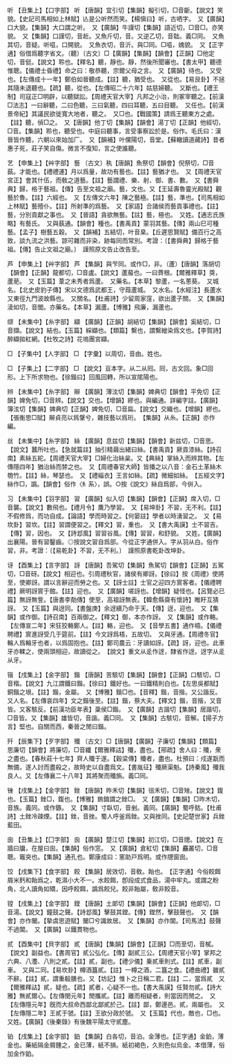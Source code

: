 <!-- { "loadSidebar": true } -->
听	【丑集上】【口字部】	听	【唐韻】宜引切【集韻】擬引切，□音齗。【說文】笑貌。【史記司馬相如上林賦】亾是公听然而笑。【楊愼曰】听，古哂字。　又【廣韻】口大貌。【集韻】大口謂之听。　又【廣韻】牛謹切【集韻】語近切，□音□。亦笑貌。　又【集韻】口謹切，音赾。又魚斤切，音。又逆乙切，音聉。義□同。　又魚其切，音疑。听嗞，口開貌。　又魚衣切，音沂。與□同。□嗞，媿貌。　又【正字通】俗借爲聽字省文。（聽）〔古文〕□【廣韻】【集韻】【韻會】【正韻】□他定切，音侹。【說文】聆也。【釋名】聽，靜也。靜，然後所聞審也。【書太甲】聽德惟聰。【儀禮士昏禮】命之曰：敬恭聽，宗爾父母之言。　又【廣韻】待也。　又受也。【左傳成十一年】鄭伯如晉聽成。【註】聽，猶受也。　又從也。【易艮卦】不拯其隨未退聽也。【疏】聽，從也。【左傳昭二十六年】姑慈婦聽。　又斷也。【禮王制】司寇正□明辟，以聽獄訟。【周禮天官大宰】凡邦之小治，則冢宰聽之。【前漢□法志】一曰辭聽，二曰色聽，三曰氣聽，四曰耳聽，五曰目聽。　又任也。【前漢景帝紀】其議民欲徙寬大地者，聽之。　又□也。【戰國策】請爲王聽東方之處。【註】聽，偵□之。　又【唐韻】他丁切【集韻】【韻會】湯丁切【正韻】他經切，□音。【集韻】聆也，聽受也。中庭曰聽事，言受事察訟於是。俗作。毛氏曰：漢晉皆作聽，六朝以來始加厂。　又【韻補】叶儻陽切，音堂。【蘇轍讀道藏詩】昔者惠子死，莊子笑自傷。微言不復知，言之使誰聽。

艺	【申集上】【艸字部】	藝	〔古文〕秇【唐韻】魚祭切【韻會】倪祭切，□音蓺。才能也。【禮禮運】月以爲量，故功有藝也。【註】藝猶才也。　又【周禮天官宮正】會其什伍，而敎之道藝。【註】藝謂禮、樂、射、御、書、數。　又【書舜典】歸，格于藝祖。【傳】告至文祖之廟。藝，文也。又【王延壽魯靈光殿賦】觀藝於魯。【註】六經也。　又【左傳文六年】陳之藝極。【註】藝，準也。【司馬相如上林賦】藝殪仆。【註】所射準的爲藝。　又【家語】合諸侯而藝貢事禮也。【註】藝，分別貢獻之事也。　又【晉語】貪欲無藝。【註】藝，極也。　又姓。【通志氏族略】有藝氏。　又與蓺通。【韻會】種也。【書禹貢】蒙羽其藝。【傳】兩山巳可種藝。【孟子】樹藝五穀。　又【韻補】五結切，叶音臬。【丘遲思賢賦】備百行之高致，談九流之洪藝。諒可雜而非染，跡每同而常別。考證：〔【書舜典】歸格于藝祖。【傳】告止文祖之廟。〕　謹照原文告止改告至。 

芦	【申集上】【艸字部】	芦	【集韻】與芐同。或作□，非。（蘆）【唐韻】落胡切【韻會】【正韻】龍都切，□音盧。【說文】蘆菔也。一曰薺根。【爾雅釋草】葖，蘆萉。　又【玉篇】葦之未秀者爲蘆。　又藥名。【本草】黎蘆，一名蔥葵。　又城名。【北史皮豹子傳】宋以文德爲武都王，守葭蘆城。　又水名。【水經注】長蘆水又東徑九門波故縣也。　又關名。【杜甫詩】少留周家窪，欲出蘆子關。　又【集韻】淩如切，音閭。亦藥名。【本草】漏蘆。【博雅】飛廉，漏蘆也。

缬	【未集中】【糸字部】	纈	【廣韻】【正韻】胡結切【集韻】【韻會】奚結切，□音擷。【說文】結也。【玉篇】綵纈也。【類篇】繫也，謂繫繒染爲文也。【李賀詩】醉纈拋紅網。【杜牧之詩】花塢團宮纈。

□	【子集中】【人字部】	□	【字彙】以周切，音由。姓也。

□	【子集上】【二字部】	□	【說文】亘本字。从二从囘。囘，古文回。象□回形。上下所求物也。【徐鍇曰】回風回轉，所以宣隂陽也。

辫	【未集中】【糸字部】	辮	【廣韻】薄泫切【集韻】婢典切【韻會】平免切【正韻】婢免切，□音辨。【說文】交也。【增韻】繆也。與編通。詳編字註。【廣韻】簿泫切【集韻】婢典切【正韻】婢免切，□音扁。【說文】交織也。【增韻】繆也。【張衡思□賦】辮貞亮以爲鞶兮，雜技藝以爲珩。　【集韻】从糸。【正韻】亦作編。

丝	【未集中】【糸字部】	絲	【廣韻】息兹切【集韻】【韻會】新兹切，□音思。【說文】蠶所吐也。【急就篇註】抽引精繭出緒曰絲。【書禹貢】厥貢漆絲。【詩召南】素絲五紽。【周禮天官大宰】□婦化治絲枲。又【典絲】掌絲入而辨其物。【左傳隱四年】猶治絲而棼之也。　又【周禮春官大師】皆播之以八音：金石土革絲木匏竹。【註】絲，琴瑟也。　又【禮緇衣】王言如絲。【疏】微細如絲。　【五經文字】絲作□，譌。【韻會】俗作〈糹系〉，誤。○按《說文》絲自爲部，今倂入。

习	【未集中】【羽字部】	習	【廣韻】似入切【集韻】【韻會】【正韻】席入切，□音襲。【說文】數飛也。【禮月令】鷹乃學習。　又【易坤卦】不習，无不利。【註】不假修爲，而功自成。【論語】學而時習之。【何晏註】學者以時湧習之。　又【易坎卦】習坎。【註】習謂便習之。【釋文】習，重也。　又【書大禹謨】士不習吉。【傳】習，因也。　又【詩邶風】習習谷風。【傳】習習，和舒貌。　又姓。【廣韻】出襄陽。晉有習鑿齒。◎按說文習自爲部。今從正字通併入。字从羽从白。俗作習，非。考證：〔【易乾卦】不習，无不利。〕　謹照原書乾卦改坤卦。 

讶	【酉集上】【言字部】	訝	【唐韻】吾駕切【集韻】魚駕切【韻會】【正韻】五駕切，□音砑。【說文】相迎也。引周禮秋官，諸侯有卿訝。【徐曰】按《周禮》使將至，使卿訝。謂以言辭迎而勞之也。又【訝士註】士官之迎四方賔客者。【儀禮聘禮】厥明訝賔于館。【註】迎也。　又【廣韻】嗟訝也。【增韻】疑怪也。【呂覽必已篇】無訝無訾。【唐書李勣傳】使至，高祖訝無表。【韓愈縣齋有懷詩】睢盱互猜訝。　又【玉篇】與迓同。【書盤庚】余迓續乃命于天。【傳】迓，迎也。　又【集韻】或作御。【詩召南】百兩御之。【釋文】御，本亦作訝。　又【集韻】或作輅。【左傳宣二年】宋狂狡輅鄭人。【註】輅，迎也。　又【音學五書】通作梧。【儀禮聘禮】賔進訝受几于筵前。【註】今文訝爲梧，五故切。　又與牙通。【周禮冬官】輪人爲輪牙也者，以爲固抱也。【註】鄭司農云：牙讀如訝。【疏】訝，迎也。此車牙亦輮之，使兩頭相迎，故讀從之。　【說文】重文从辵作迓，隸省作迓。迓字从辵从牙。

锴	【戌集上】【金字部】	鍇	【唐韻】苦駭切【集韻】【韻會】【正韻】口駭切，□音楷。【說文】九江謂鐵曰鍇。【徐曰】鐵好也。一曰鐵精則白也。【左思吳都賦】銅鍇之垠。【註】鍇，金屬。　又【博雅】鍇□也。【音釋】鍇，音揩。又公諧反。　又人名。【左傳哀四年】文之鍇後至。【註】鍇，蔡大夫。【釋文】鍇，音揩，又音皆。又客駭反。【前漢功臣年表】稾侯□鍇。　又【廣韻】古諧切【集韻】居諧切，□音皆。又【集韻】雄皆切，音諧。義□同。　又【集韻】古駭切，音解。【揚子方言】堅也。自關而西，秦晉之閒曰鍇。

歼	【辰集下】【歹字部】	殲	〔古文〕□【唐韻】【廣韻】子廉切【集韻】【類篇】思廉切【韻會】將廉切，□音纖【爾雅釋詁】殲，盡也。【郉疏】舍人曰：殲，衆之盡也。【春秋莊十七年】齊人殲于遂。【穀梁傳】殲者，盡也。杜預曰：戍遂翫而無備，遂人討而盡殺之，故時史以自盡爲文。【書胤征】殲厥渠魁。【詩秦風】殲我良人。又【左傳襄二十八年】其將聚而殲旃。義□同。

锉	【戌集上】【金字部】	銼	【唐韻】昨禾切【集韻】徂禾切，□音矬。【說文】鍑也。【玉篇】銼□，鍑也。【博雅】鎢錥謂之銼□。　又【廣韻】【集韻】□昨木切，音族。義同。或作鏃。　又【集韻】寸臥切，音剉。義同。【廣韻】蜀呼鈷。【杜甫詩】土銼冷疎煙。【註】銼，音挫。蜀人呼釜爲銼。又與挫同。【史記楚世家】兵銼藍田。

囱	【丑集上】【囗字部】	囪	【廣韻】楚江切【集韻】初江切，□音牕。【說文】在牆曰牖，在屋曰囪。【集韻】俗作窓。　又【廣韻】倉紅切【集韻】麤叢切，□音聰。竈突也。【集韻】通孔也。鄭康成曰：窻助戸爲明。或作牕窗囱。

饺	【戌集下】【食字部】	餃	【集韻】居效切，音敎。飴也。　【正字通】今俗餃餌屑米麫和飴爲之，乾濕小大不一。水餃餌，卽段成式食品，湯中牢丸。或謂之粉角，北人讀角如矯，因呼餃餌，譌爲餃兒。餃非飴屬，敎非餃音。

镗	【戌集上】【金字部】	鏜	【唐韻】土郞切【集韻】【韻會】【正韻】他郞切，□音湯。【說文】鐘鼓之聲。【詩邶風】擊鼓其鏜。【傳】鏜然，擊鼓聲也。　又【韻會】亦作闣。【摯虞思遊賦】闣□兮識故居。　又【集韻】亦作閶。【司馬法】鼓聲不過閶。　又【廣韻】以鐵貫物也。

贰	【酉集中】【貝字部】	貳	【唐韻】【集韻】【韻會】【正韻】□而至切，音樲。【說文】副益也。【書周官】貳公弘化。【傳】副貳三公。【周禮天官小宰】掌邦之六典、八灋、八則之貳。【註】貳，副也。【禮少儀】乗貳車則式。【註】貳車，副車。　又與二同。【易坎卦】樽酒簋貳。【註】一樽之酒，二簋之食。【禮曲禮】雖貳不辭。【註】貳，謂重殽膳也。又【坊記】惟卜之日稱二君。【註】二，當爲貳　又【爾雅釋詁】貳，疑也。【疏】貳者，心疑不一也。【書大禹謨】任賢勿貳。【詩大雅】無貳爾心。【左傳閔元年】閒攜貳。【註】離而相疑者，則當因而閒之。　又【左傳隱元年】旣而大叔命西鄙北鄙貳於己。【註】鄙，鄭邊邑。貳，兩屬也。　又【左傳隱二年】王貳于虢。【註】王欲分政於虢。　又【玉篇】代也，敵也，□也。　又姓。【廣韻】《後秦錄》有後魏平陽太守貳塵。

铂	【戌集上】【金字部】	鉑	【集韻】白各切，音泊。金薄也。【正字通】金鉑，薄金也。藥紙隔金屑錘之，金已薄，紙不損。紙初褐色，久則色似烏金。本借薄，俗加金作鉑。

